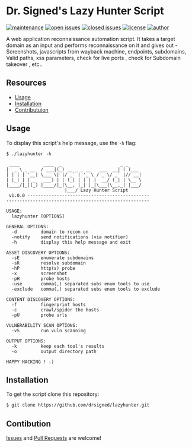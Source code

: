 # Dr. Signed's Lazy Hunter Script

[![maintenance](https://img.shields.io/badge/maintained%3F-yes-0040ff.svg)](https://github.com/drsigned/lazyhunter) [![open issues](https://img.shields.io/github/issues-raw/drsigned/lazyhunter.svg?style=flat&color=0040ff)](https://github.com/drsigned/lazyhunter/issues?q=is:issue+is:open) [![closed issues](https://img.shields.io/github/issues-closed-raw/drsigned/lazyhunter.svg?style=flat&color=0040ff)](https://github.com/drsigned/lazyhunter/issues?q=is:issue+is:closed) [![license](https://img.shields.io/badge/license-MIT-gray.svg?colorB=0040FF)](https://github.com/drsigned/lazyhunter/blob/master/LICENSE) [![author](https://img.shields.io/badge/twitter-@drsigned-0040ff.svg)](https://twitter.com/drsigned)

A web application reconnaissance automation script. It takes a target domain as an input and performs reconnaissance on it and gives out - Screenshots, javascripts from wayback machine, endpoints, subdomains, Valid paths, xss parameters, check for live ports , check for Subdomain takeover , etc..

## Resources

* [Usage](#usage)
* [Installation](#installation)
* [Contributuion](#contribution)

## Usage

To display this script's help message, use the `-h` flag:

```
$ ./lazyhunter -h

 ____         ____  _                      _ _     
|  _ \ _ __  / ___|(_) __ _ _ __   ___  __| ( )___ 
| | | | '__| \___ \| |/ _` | '_ \ / _ \/ _` |// __|
| |_| | | _   ___) | | (_| | | | |  __/ (_| | \__ \
|____/|_|(_) |____/|_|\__, |_| |_|\___|\__,_| |___/
                      |___/ Lazy Hunter Script
 v1.0.0 ----------------------------------------------
------------------------------------------------------

USAGE:
  lazyhunter [OPTIONS]

GENERAL OPTIONS:
  -d 		 domain to recon on
  -notify 	 send notifications (via notifier)
  -h 		 display this help message and exit

ASSET DISCOVERY OPTIONS:
  -sE 		 enumerate subdomains
  -sR 		 resolve subdomain
  -hP 		 http(s) probe
  -x 		 screenshot
  -pH 		 probe hosts
  -use 		 comma(,) separated subs enum tools to use
  -exclude 	 comma(,) separated subs enum tools to exclude

CONTENT DISCOVERY OPTIONS:
  -f 		 fingerprint hosts
  -c 		 crawl/spider the hosts
  -pU 		 probe urls

VULNERABILITY SCAN OPTIONS:
  -vS 		 run vuln scanning

OUTPUT OPTIONS:
  -k 		 keep each tool's results
  -o 		 output directory path

HAPPY HACKING ! :)
```

## Installation

To get the script clone this repository:

```bash
$ git clone https://github.com/drsigned/lazyhunter.git
```

## Contibution

[Issues](https://github.com/drsigned/lazyhunter/issues) and [Pull Requests](https://github.com/drsigned/lazyhunter/pulls) are welcome!